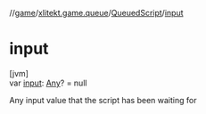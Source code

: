 //[game](../../../index.md)/[xlitekt.game.queue](../index.md)/[QueuedScript](index.md)/[input](input.md)

# input

[jvm]\
var [input](input.md): [Any](https://kotlinlang.org/api/latest/jvm/stdlib/kotlin/-any/index.html)? = null

Any input value that the script has been waiting for
